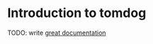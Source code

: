 # Introduction to tomdog

TODO: write [great documentation](http://jacobian.org/writing/great-documentation/what-to-write/)
